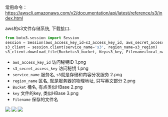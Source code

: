 常用命令：
https://awscli.amazonaws.com/v2/documentation/api/latest/reference/s3/index.html






aws的s3文件存储系统, 下载接口.
<!--more-->
```python
from boto3.session import Session
session = Session(aws_access_key_id=s3_access_key_id, aws_secret_access_key=s3_secret_access_key)
s3_client = session.client(service_name='s3', region_name=s3_region)
s3_client.download_file(Bucket=s3_bucket, Key=s3_key, Filename=local_name)
```

- `aws_access_key_id` 访问秘钥ID 1.png
- `s3_secret_access_key` 访问秘钥 1.png
- `service_name` 服务名, `s3`就是存储和内容分发服务 2.png
- `region_name` 区名, 就是服务器的物理地址, 只写英文部分 2.png
- `Bucket` 桶名, 有点类似HBase 2.png
- `key` 文件的key, 类似HBase 3.png
- `Filename` 保存的文件名


![](./aws/1.png)
![](./aws/2.png)
![](./aws/3.png)